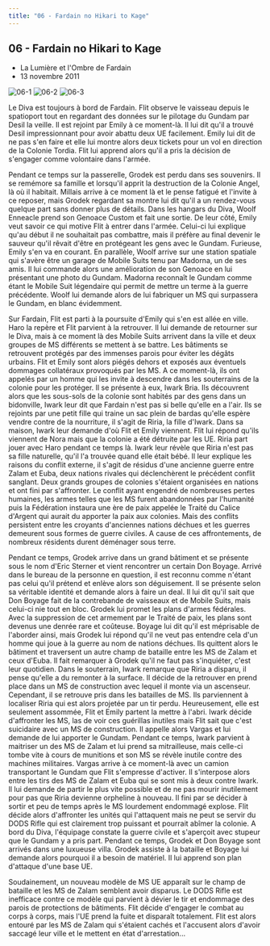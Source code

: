 ```yaml
---
title: "06 - Fardain no Hikari to Kage"
---
```


06 - Fardain no Hikari to Kage
------------------------------

* La Lumière et l'Ombre de Fardain
* 13 novembre 2011


![06-1](/images/mini/images-stories-saga-gundamage-episodes-_tb_150x84_06-1.jpg) ![06-2](/images/mini/images-stories-saga-gundamage-episodes-_tb_150x84_06-2.jpg) ![06-3](/images/mini/images-stories-saga-gundamage-episodes-_tb_150x84_06-3.jpg)


Le Diva est toujours à bord de Fardain. Flit observe le vaisseau depuis le spatioport tout en regardant des données sur le pilotage du Gundam par Desil la veille. Il est rejoint par Emily à ce moment-là. Il lui dit qu'il a trouvé Desil impressionnant pour avoir abattu deux UE facilement. Emily lui dit de ne pas s'en faire et elle lui montre alors deux tickets pour un vol en direction de la Colonie Tordia. Flit lui apprend alors qu'il a pris la décision de s'engager comme volontaire dans l'armée.


Pendant ce temps sur la passerelle, Grodek est perdu dans ses souvenirs. Il se remémore sa famille et lorsqu'il apprit la destruction de la Colonie Angel, là où il habitait. Millais arrive à ce moment là et le pense fatigué et l'invite à ce reposer, mais Grodek regardant sa montre lui dit qu'il a un rendez-vous quelque part sans donner plus de détails. Dans les hangars du Diva, Woolf Enneacle prend son Genoace Custom et fait une sortie. De leur côté, Emily veut savoir ce qui motive Flit à entrer dans l'armée. Celui-ci lui explique qu'au début il ne souhaitait pas combattre, mais il préfère au final devenir le sauveur qu'il rêvait d'être en protégeant les gens avec le Gundam. Furieuse, Emily s'en va en courant. En parallèle, Woolf arrive sur une station spatiale qui s'avère être un garage de Mobile Suits tenu par Madorna, un de ses amis. Il lui commande alors une amélioration de son Genoace en lui présentant une photo du Gundam. Madorna reconnaît le Gundam comme étant le Mobile Suit légendaire qui permit de mettre un terme à la guerre précédente. Woolf lui demande alors de lui fabriquer un MS qui surpassera le Gundam, en blanc évidemment.


Sur Fardain, Flit est parti à la poursuite d'Emily qui s'en est allée en ville. Haro la repère et Flit parvient à la retrouver. Il lui demande de retourner sur le Diva, mais à ce moment là des Mobile Suits arrivent dans la ville et deux groupes de MS différents se mettent à se battre. Les bâtiments se retrouvent protégés par des immenses parois pour éviter les dégâts urbains. Flit et Emily sont alors piégés dehors et exposés aux éventuels dommages collatéraux provoqués par les MS. A ce moment-là, ils ont appelés par un homme qui les invite à descendre dans les souterrains de la colonie pour les protéger. Il se présente à eux, Iwark Bria. Ils découvrent alors que les sous-sols de la colonie sont habités par des gens dans un bidonville, Iwark leur dit que Fardain n'est pas si belle qu'elle en a l'air. Ils se rejoints par une petit fille qui traine un sac plein de bardas qu'elle espère vendre contre de la nourriture, il s'agit de Riria, la fille d'Iwark. Dans sa maison, Iwark leur demande d'où Flit et Emily viennent. Flit lui répond qu'ils viennent de Nora mais que la colonie a été détruite par les UE. Riria part jouer avec Haro pendant ce temps là. Iwark leur révèle que Riria n'est pas sa fille naturelle, qu'il l'a trouvée quand elle était bébé. Il leur explique les raisons du conflit externe, il s'agit de résidus d'une ancienne guerre entre Zalam et Euba, deux nations rivales qui déclenchèrent le précédent conflit sanglant. Deux grands groupes de colonies s'étaient organisées en nations et ont fini par s'affronter. Le conflit ayant engendré de nombreuses pertes humaines, les armes telles que les MS furent abandonnées par l'humanité puis la Fédération instaura une ère de paix appelée le Traité du Calice d'Argent qui aurait du apporter la paix aux colonies. Mais des conflits persistent entre les croyants d'anciennes nations déchues et les guerres demeurent sous formes de guerre civiles. A cause de ces affrontements, de nombreux résidents durent déménager sous terre.


Pendant ce temps, Grodek arrive dans un grand bâtiment et se présente sous le nom d'Eric Sterner et vient rencontrer un certain Don Boyage. Arrivé dans le bureau de la personne en question, il est reconnu comme n'étant pas celui qu'il prétend et enlève alors son déguisement. Il se présente selon sa véritable identité et demande alors à faire un deal. Il lui dit qu'il sait que Don Boyage fait de la contrebande de vaisseaux et de Mobile Suits, mais celui-ci nie tout en bloc. Grodek lui promet les plans d'armes fédérales. Avec la suppression de cet armement par le Traité de paix, les plans sont devenus une denrée rare et coûteuse. Boyage lui dit qu'il est méprisable de l'aborder ainsi, mais Grodek lui répond qu'il ne veut pas entendre cela d'un homme qui joue à la guerre au nom de nations déchues. Ils quittent alors le bâtiment et traversent un autre champ de bataille entre les MS de Zalam et ceux d'Euba. Il fait remarquer à Grodek qu'il ne faut pas s'inquiéter, c'est leur quotidien. Dans le souterrain, Iwark remarque que Riria a disparu, il pense qu'elle a du remonter à la surface. Il décide de la retrouver en prend place dans un MS de construction avec lequel il monte via un ascenseur. Cependant, il se retrouve pris dans les batailles de MS. Ils parviennent à localiser Riria qui est alors projetée par un tir perdu. Heureusement, elle est seulement assommée, Flit et Emily partent la mettre à l'abri. Iwark décide d'affronter les MS, las de voir ces guérillas inutiles mais Flit sait que c'est suicidaire avec un MS de construction. Il appelle alors Vargas et lui demande de lui apporter le Gundam. Pendant ce temps, Iwark parvient à maitriser un des MS de Zalam et lui prend sa mitrailleuse, mais celle-ci tombe vite à cours de munitions et son MS se révèle inutile contre des machines militaires. Vargas arrive à ce moment-là avec un camion transportant le Gundam que Flit s'empresse d'activer. Il s'interpose alors entre les tirs des MS de Zalam et Euba qui se sont mis à deux contre Iwark. Il lui demande de partir le plus vite possible et de ne pas mourir inutilement pour pas que Riria devienne orpheline à nouveau. Il fini par se décider à sortir et peu de temps après le MS lourdement endommagé explose. Flit décide alors d'affronter les unités qui l'attaquent mais ne peut se servir du DODS Rifle qui est clairement trop puissant et pourrait abîmer la colonie. A bord du Diva, l'équipage constate la guerre civile et s'aperçoit avec stupeur que le Gundam y a pris part. Pendant ce temps, Grodek et Don Boyage sont arrivés dans une luxueuse villa. Grodek assiste à la bataille et Boyage lui demande alors pourquoi il a besoin de matériel. Il lui apprend son plan d'attaque d'une base UE.


Soudainement, un nouveau modèle de MS UE apparaît sur le champ de bataille et les MS de Zalam semblent avoir disparus. Le DODS Rifle est inefficace contre ce modèle qui parvient à dévier le tir et endommage des parois de protections de bâtiments. Flit décide d'engager le combat au corps à corps, mais l'UE prend la fuite et disparaît totalement. Flit est alors entouré par les MS de Zalam qui s'étaient cachés et l'accusent alors d'avoir saccagé leur ville et le mettent en état d'arrestation...


 

